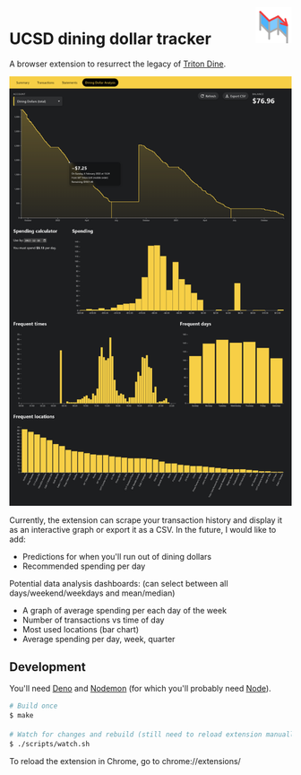 <img src="./images/icon.svg" width="64" align="right" />

# UCSD dining dollar tracker

A browser extension to resurrect the legacy of [Triton Dine][triton-dine].

[triton-dine]: https://tritondine.jacksheridan.com/
[giraffe-catchers]: https://stuartcollection.ucsd.edu/artist/irwin.html

![Screenshot of the extension's Dining Dollar analysis page][graph]

[graph]: ./docs/images/analysis-page.png

Currently, the extension can scrape your transaction history and display it as an interactive graph or export it as a CSV. In the future, I would like to add:

- Predictions for when you'll run out of dining dollars
- Recommended spending per day

Potential data analysis dashboards: (can select between all days/weekend/weekdays and mean/median)

- A graph of average spending per each day of the week
- Number of transactions vs time of day
- Most used locations (bar chart)
- Average spending per day, week, quarter

## Development

You'll need [Deno][deno] and [Nodemon][nodemon] (for which you'll probably need [Node][node]).

[deno]: https://deno.land/manual/getting_started/installation
[nodemon]: https://www.npmjs.com/package/nodemon#Installation
[node]: https://nodejs.org/en/

```sh
# Build once
$ make

# Watch for changes and rebuild (still need to reload extension manually)
$ ./scripts/watch.sh
```

To reload the extension in Chrome, go to chrome://extensions/
